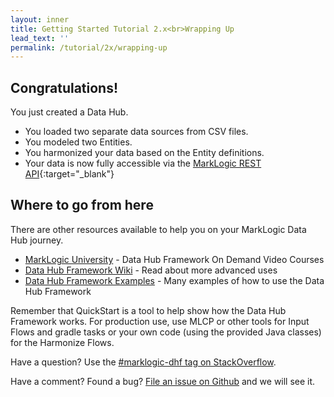 ```yaml
---
layout: inner
title: Getting Started Tutorial 2.x<br>Wrapping Up
lead_text: ''
permalink: /tutorial/2x/wrapping-up
---
```


## Congratulations!
You just created a Data Hub.

- You loaded two separate data sources from CSV files.
- You modeled two Entities.
- You harmonized your data based on the Entity definitions.
- Your data is now fully accessible via the [MarkLogic REST API](https://docs.marklogic.com/REST/client){:target="_blank"}

## Where to go from here

There are other resources available to help you on your MarkLogic Data Hub journey.

- [MarkLogic University](https://mlu.marklogic.com/ondemand/index.xqy?q=Series%3A%22Operational%20Data%20Hubs%22) - Data Hub Framework On Demand Video Courses
- [Data Hub Framework Wiki](https://github.com/marklogic-community/marklogic-data-hub/wiki) - Read about more advanced uses
- [Data Hub Framework Examples](https://github.com/marklogic-community/marklogic-data-hub/tree/develop/examples) - Many examples of how to use the Data Hub Framework

Remember that QuickStart is a tool to help show how the Data Hub Framework
works. For production use, use MLCP or other tools for Input Flows and gradle
tasks or your own code (using the provided Java classes) for the Harmonize Flows.

Have a question? Use the [#marklogic-dhf tag on StackOverflow](https://stackoverflow.com/questions/ask?tags=marklogic-dhf).

Have a comment? Found a bug? [File an issue on Github](https://github.com/marklogic-community/marklogic-data-hub/issues/new) and we will see it.
